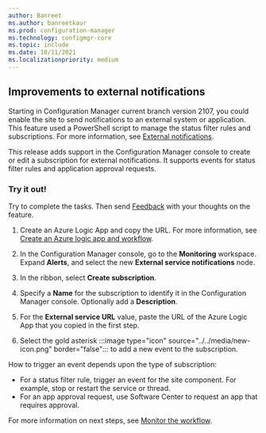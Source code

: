 ```yaml
---
author: Banreet
ms.author: banreetkaur
ms.prod: configuration-manager
ms.technology: configmgr-core
ms.topic: include
ms.date: 10/11/2021
ms.localizationpriority: medium
---
```


## <a name="bkmk_notify"></a> Improvements to external notifications

<!--10615989-->

Starting in Configuration Manager current branch version 2107, you could enable the site to send notifications to an external system or application. This feature used a PowerShell script to manage the status filter rules and subscriptions. For more information, see [External notifications](../../../../servers/manage/external-notifications.md).

This release adds support in the Configuration Manager console to create or edit a subscription for external notifications. It supports events for status filter rules and application approval requests.

### Try it out!

Try to complete the tasks. Then send [Feedback](../../../../understand/product-feedback.md) with your thoughts on the feature.

1. Create an Azure Logic App and copy the URL. For more information, see [Create an Azure logic app and workflow](../../../../servers/manage/external-notifications.md#create-an-azure-logic-app-and-workflow).

1. In the Configuration Manager console, go to the **Monitoring** workspace. Expand **Alerts**, and select the new **External service notifications** node.

1. In the ribbon, select **Create subscription**.

1. Specify a **Name** for the subscription to identify it in the Configuration Manager console. Optionally add a **Description**.

1. For the **External service URL** value, paste the URL of the Azure Logic App that you copied in the first step.

1. Select the gold asterisk :::image type="icon" source="../../media/new-icon.png" border="false"::: to add a new event to the subscription.

How to trigger an event depends upon the type of subscription:

- For a status filter rule, trigger an event for the site component. For example, stop or restart the service or thread.
- For an app approval request, use Software Center to request an app that requires approval.

For more information on next steps, see [Monitor the workflow](../../../../servers/manage/external-notifications.md#monitor-the-workflow).
